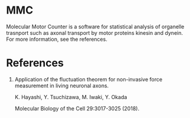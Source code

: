 # MMC
Molecular Motor Counter is a software for statistical analysis of organelle trasnport such as axonal transport by motor proteins kinesin and dynein. 
For more information, see the references. 

# References
1. Application of the fluctuation theorem for non-invasive force measurement in living neuronal axons.

   K. Hayashi, Y. Tsuchizawa, M. Iwaki, Y. Okada
   
   Molecular Biology of the Cell 29:3017-3025 (2018).
